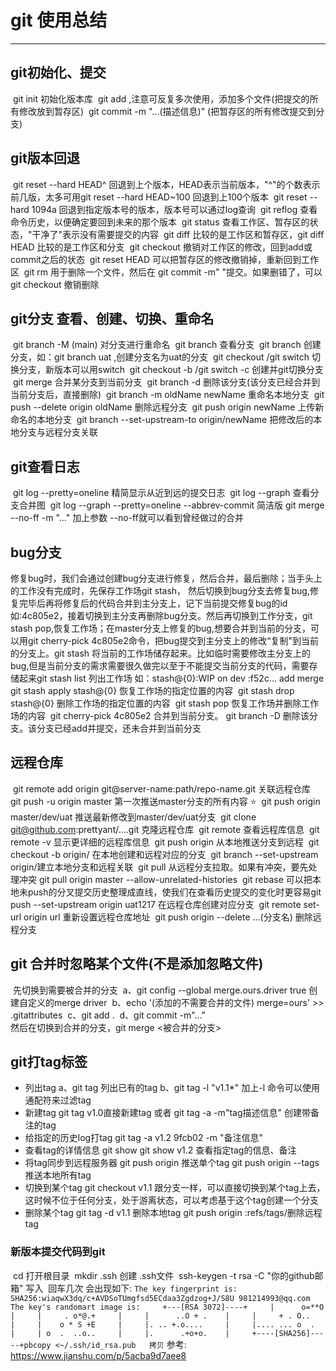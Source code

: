 # git 使用总结

---

## git初始化、提交
​    git init 初始化版本库
​    git add <file> ,注意可反复多次使用，添加多个文件(把提交的所有修改放到暂存区)
​    git commit -m "...(描述信息)"  (把暂存区的所有修改提交到分支)  


## git版本回退
​    git reset --hard  HEAD^ 回退到上个版本，HEAD表示当前版本，"^"的个数表示前几版，太多可用git reset --hard HEAD~100 回退到上100个版本
​    git reset --hard 1094a 回退到指定版本号的版本，版本号可以通过log查询
​    git reflog 查看命令历史，以便确定要回到未来的那个版本
​    git status 查看工作区、暂存区的状态，"干净了"表示没有需要提交的内容
​    git diff 比较的是工作区和暂存区，git diff HEAD 比较的是工作区和分支
​    git checkout  <file> 撤销对工作区的修改，回到add或commit之后的状态
​    git reset HEAD <file> 可以把暂存区的修改撤销掉，重新回到工作区
​    git rm <file> 用于删除一个文件，然后在 git commit -m"  "提交。如果删错了，可以git checkout <file>撤销删除

## git分支 查看、创建、切换、重命名
​    git branch -M (main)  对分支进行重命名
​    git branch 查看分支
​    git branch <name> 创建分支，如：git branch uat ,创建分支名为uat的分支
​    git checkout <name>/git switch <name> 切换分支，新版本可以用switch
​    git checkout -b <name>/git switch -c <name>创建并git切换分支
​    git merge<name> 合并某分支到当前分支
​    git branch -d <name>删除该分支(该分支已经合并到当前分支后，直接删除)
​    git branch -m oldName newName 重命名本地分支
​    git push --delete origin oldName 删除远程分支
​    git push origin newName 上传新命名的本地分支
​    git branch --set-upstream-to origin/newName 把修改后的本地分支与远程分支关联

## git查看日志
​    git log --pretty=oneline 精简显示从近到远的提交日志
​    git log --graph 查看分支合并图
​    git log --graph --pretty=oneline --abbrev-commit  简洁版
​    git merge --no-ff -m "..." 加上参数 --no-ff就可以看到曾经做过的合并

## bug分支
​    修复bug时，我们会通过创建bug分支进行修复，然后合并，最后删除；当手头上的工作没有完成时，先保存工作场git stash，
​    然后切换到bug分支去修复bug,修复完毕后再将修复后的代码合并到主分支上，记下当前提交修复bug的id如:4c805e2，
​    接着切换到主分支再删除bug分支。然后再切换到工作分支，git stash pop,恢复工作场；在master分支上修复的bug,想要合并到当前的分支，可以用git cherry-pick 4c805e2命令，把bug提交到主分支上的修改“复制"到当前的分支上。
​    git stash 将当前的工作场储存起来。比如临时需要修改主分支上的bug,但是当前分支的需求需要很久做完以至于不能提交当前分支的代码，需要存储起来
​    git stash list 列出工作场 如：stash@{0}:WIP on dev :f52c... add merge
​    git stash apply stash@{0} 恢复工作场的指定位置的内容
​    git stash drop stash@{0}  删除工作场的指定位置的内容
​    git stash pop 恢复工作场并删除工作场的内容
​    git cherry-pick 4c805e2 合并到当前分支。
​    git branch -D <name> 删除该分支。该分支已经add并提交，还未合并到当前分支


## 远程仓库 
​    git remote add origin git@server-name:path/repo-name.git 关联远程仓库
​    git push -u origin master 第一次推送master分支的所有内容 ⭐️
​    git push origin master/dev/uat  推送最新修改到master/dev/uat分支
​    git clone git@github.com:prettyant/....git 克隆远程仓库
​    git remote 查看远程库信息
​    git remote -v 显示更详细的远程库信息
​    git push origin <name> 从本地推送分支到远程
​    git checkout -b <name> origin/<name> 在本地创建和远程对应的分支
​    git branch --set-upstream <name> origin/<name>建立本地分支和远程关联
​    git pull 从远程分支拉取。如果有冲突，要先处理冲突  git pull origin master --allow-unrelated-histories
​    git rebase 可以把本地未push的分叉提交历史整理成直线，使我们在查看历史提交的变化时更容易
​    git push --set-upstream origin uat1217  在远程仓库创建对应分支
​    git remote set-url origin url 重新设置远程仓库地址
​    git push origin --delete ...(分支名)  删除远程分支

## git 合并时忽略某个文件(不是添加忽略文件)
​    先切换到需要被合并的分支
​    a、git config --global merge.ours.driver true  创建自定义的merge driver
​    b、echo '(添加的不需要合并的文件)  merge=ours' >> .gitattributes
​    c、git add . 
​    d、git commit -m"..."   
​    然后在切换到合并的分支，git merge <被合并的分支>

## git打tag标签

- 列出tag
      a、git tag 列出已有的tag
      b、git tag  -l "v1.1*" 加上-l 命令可以使用通配符来过滤tag
- 新建tag
      git tag v1.0直接新建tag   或者 git tag -a <tagName> -m"tag描述信息" 创建带备注的tag
- 给指定的历史log打tag
      git tag -a v1.2 9fcb02 -m "备注信息"
- 查看tag的详情信息
      git show 
      git show v1.2 查看指定tag的信息、备注
- 将tag同步到远程服务器
      git push origin <tagName> 推送单个tag
      git push origin --tags 推送本地所有tag
- 切换到某个tag
      git checkout v1.1 跟分支一样，可以直接切换到某个tag上去，这时候不位于任何分支，处于游离状态，可以考虑基于这个tag创建一个分支
- 删除某个tag
      git tag -d v1.1 删除本地tag
      git push origin :refs/tags/<tagName>删除远程tag

### 新版本提交代码到git
​    cd             打开根目录
​    mkdir .ssh     创建 .ssh文件
​    ssh-keygen -t rsa -C "你的github邮箱"   写入
​    回车几次
会出现如下:
​    `The key fingerprint is:
​    SHA256:wiaqwX3dq/c+AVDSoTUmgfsd5ECdaa3Zgdzog+J/S8U 981214993@qq.com
​    The key's randomart image is:
​    +---[RSA 3072]----+
​    |      o=**O      |
​    |     . o*@.+     |
​    |      ..O + .    |
​    |     + . O..     |
​    |    o * S +E     |
​    |. .. +.o....     |
​    |.... ... o  .    |
​    | o  .  ..o..     |
​    |.      .+o+o.    |
​    +----[SHA256]-----+`
​    `pbcopy <~/.ssh/id_rsa.pub   拷贝`       参考: https://www.jianshu.com/p/5acba9d7aee8

​    




